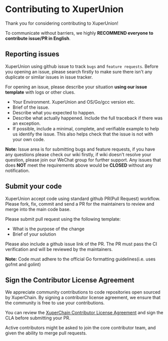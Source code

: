 # Contributing to XuperUnion


Thank you for considering contributing to XuperUnion!

To communicate without barriers, we highly **RECOMMEND everyone to contribute issue/PR in English**.

## Reporting issues
XuperUnion using github issue to track `bugs` and `feature requests`. Before you opening an issue, please search firstly to make sure there isn't any duplicate or similar issues in issue tracker.

For opening an issue, please describe your situation **using our issue template** with logs or other clues.

* Your Environment. XuperUnion and OS/Go/gcc version etc.
* Brief of the issue.
* Describe what you expected to happen.
* Describe what actually happened. Include the full traceback if there was an exception.
* If possible, include a minimal, complete, and verifiable example to help us identify the issue. This also helps check that the issue is not with your own code.

**Note:** Issue area is for submitting bugs and feature requests, if you have any questions please check our wiki firstly, if wiki doesn't resolve your question, please join our WeChat group for further support. Any issues that does **NOT** meet the requirements above would be **CLOSED** without any notification.

## Submit your code
XuperUnion accept code using standard github PR(Pull Request) workflow. Please fork, fix, commit and send a PR for the maintainers to review and merge into the main code base.

Please submit pull request using the following template:

* What is the purpose of the change
* Brief of your solution

Please also include a github issue link of the PR. The PR must pass the CI verification and will be reviewed by the maintainers.

**Note:** Code must adhere to the official Go formatting guidelines(i.e. uses gofmt and golint)

## Sign the Contributor License Agreement
We appreciate community contributions to code repositories open sourced by XuperChain. By signing a contributor license agreement, we ensure that the community is free to use your contributions.

You can review the [XuperChain Contributor License Agreement](https://cla-assistant.io/xuperchain/xuperunion) and sign the CLA before submitting your PR.

Active contributors might be asked to join the core contributor team, and given the ability to merge pull requests.
